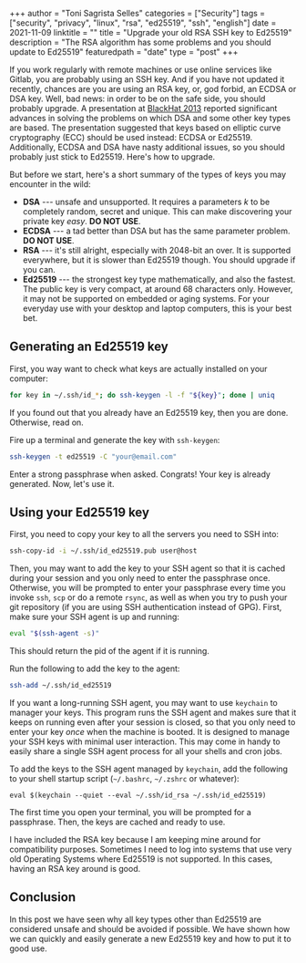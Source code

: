 +++
author = "Toni Sagrista Selles"
categories = ["Security"]
tags = ["security", "privacy", "linux", "rsa", "ed25519", "ssh", "english"]
date = 2021-11-09
linktitle = ""
title = "Upgrade your old RSA SSH key to Ed25519"
description = "The RSA algorithm has some problems and you should update to Ed25519"
featuredpath = "date"
type = "post"
+++

If you work regularly with remote machines or use online services like Gitlab, you are probably using an SSH key. And if you have not updated it recently, chances are you are using an RSA key, or, god forbid, an ECDSA or DSA key. Well, bad news: in order to be on the safe side, you should probably upgrade. A presentation at [BlackHat 2013](https://isecpartners.com/media/105564/ritter_samuel_stamos_bh_2013_cryptopocalypse.pdf) reported significant advances in solving the problems on which DSA and some other key types are based. The presentation suggested that keys based on elliptic curve cryptography (ECC) should be used instead: ECDSA or Ed25519. Additionally, ECDSA and DSA have nasty additional issues, so you should probably just stick to Ed25519. Here's how to upgrade.

<!--more-->

But before we start, here's a short summary of the types of keys you may encounter in the wild:
-  **DSA** --- unsafe and unsupported. It requires a parameters *k* to be completely random, secret and unique. This can make discovering your private key *easy*. **DO NOT USE**.
-  **ECDSA** --- a tad better than DSA but has the same parameter problem. **DO NOT USE**.
-  **RSA** --- it's still alright, especially with 2048-bit an over. It is supported everywhere, but it is slower than Ed25519 though. You should upgrade if you can.
-  **Ed25519** --- the strongest key type mathematically, and also the fastest. The public key is very compact, at around 68 characters only. However, it may not be supported on embedded or aging systems. For your everyday use with your desktop and laptop computers, this is your best bet.

## Generating an Ed25519 key

First, you way want to check what keys are actually installed on your computer:

```bash
for key in ~/.ssh/id_*; do ssh-keygen -l -f "${key}"; done | uniq
```

If you found out that you already have an Ed25519 key, then you are done. Otherwise, read on.

Fire up a terminal and generate the key with `ssh-keygen`:

```bash
ssh-keygen -t ed25519 -C "your@email.com"
```

Enter a strong passphrase when asked. Congrats! Your key is already generated. Now, let's use it.

## Using your Ed25519 key

First, you need to copy your key to all the servers you need to SSH into:

```bash
ssh-copy-id -i ~/.ssh/id_ed25519.pub user@host
```

Then, you may want to add the key to your SSH agent so that it is cached during your session and you only need to enter the passphrase once. Otherwise, you will be prompted to enter your passphrase every time you invoke `ssh`, `scp` or do a remote `rsync`, as well as when you try to push your git repository (if you are using SSH authentication instead of GPG). First, make sure your SSH agent is up and running:

```bash
eval "$(ssh-agent -s)"
```

This should return the pid of the agent if it is running.

Run the following to add the key to the agent:

```bash
ssh-add ~/.ssh/id_ed25519
```

If you want a long-running SSH agent, you may want to use `keychain` to manager your keys. This program runs the SSH agent and makes sure that it keeps on running even after your session is closed, so that you only need to enter your key *once* when the machine is booted. It is designed to manage your SSH keys with minimal user interaction. This may come in handy to easily share a single SSH agent process for all your shells and cron jobs.

To add the keys to the SSH agent managed by `keychain`, add the following to your shell startup script (`~/.bashrc`, `~/.zshrc` or whatever):

```zshrc
eval $(keychain --quiet --eval ~/.ssh/id_rsa ~/.ssh/id_ed25519)
```

The first time you open your terminal, you will be prompted for a passphrase. Then, the keys are cached and ready to use.

I have included the RSA key because I am keeping mine around for compatibility purposes. Sometimes I need to log into systems that use very old Operating Systems where Ed25519 is not supported. In this cases, having an RSA key around is good.

## Conclusion

In this post we have seen why all key types other than Ed25519 are considered unsafe and should be avoided if possible. We have shown how we can quickly and easily generate a new Ed25519 key and how to put it to good use.
